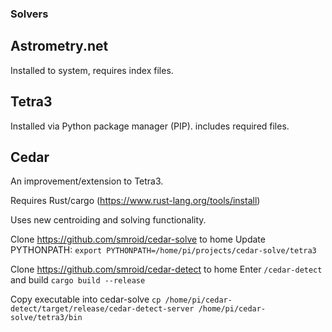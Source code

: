 ### Solvers
## Astrometry.net
Installed to system, requires index files.

## Tetra3
Installed via Python package manager (PIP). includes required files. 

## Cedar
An improvement/extension to Tetra3. 

Requires Rust/cargo (https://www.rust-lang.org/tools/install)

Uses new centroiding and solving functionality. 

Clone https://github.com/smroid/cedar-solve to home
Update PYTHONPATH:
`export PYTHONPATH=/home/pi/projects/cedar-solve/tetra3`

Clone https://github.com/smroid/cedar-detect to home
Enter `/cedar-detect` and build `cargo build --release`

Copy executable into cedar-solve
`cp /home/pi/cedar-detect/target/release/cedar-detect-server /home/pi/cedar-solve/tetra3/bin`


